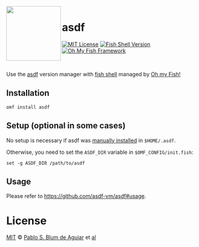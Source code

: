<img src="https://cdn.rawgit.com/oh-my-fish/oh-my-fish/e4f1c2e0219a17e2c748b824004c8d0b38055c16/docs/logo.svg" align="left" width="144px" height="144px"/>

# asdf

[![MIT License][license-badge]](/LICENSE)
[![Fish Shell Version][version-badge]][fish-shell]
[![Oh My Fish Framework][omf-badge]][omf-link]

<br/>

Use the [asdf][asdf] version manager with [fish shell][fish-shell] managed by
[Oh my Fish!][omf-link]

## Installation

```fish
omf install asdf
```

## Setup (optional in some cases)

No setup is necessary if asdf was [manually installed][asdf-install] in
`$HOME/.asdf`.

Otherwise, you need to set the `ASDF_DIR` variable in `$OMF_CONFIG/init.fish`:

```fish
set -g ASDF_DIR /path/to/asdf
```

## Usage

Please refer to https://github.com/asdf-vm/asdf#usage.

# License

[MIT][mit] © [Pablo S. Blum de Aguiar][author] et [al][contributors]


[mit]:           http://opensource.org/licenses/MIT
[author]:        https://github.com/scorphus
[contributors]:  https://github.com/oh-my-fish/plugin-asdf/graphs/contributors
[omf-link]:      https://github.com/oh-my-fish/oh-my-fish
[fish-shell]:    https://fishshell.com
[asdf]:          https://github.com/asdf-vm/asdf
[asdf-install]:  https://github.com/asdf-vm/asdf#installation
[homebrew]:      https://brew.sh

[license-badge]: https://img.shields.io/badge/license-MIT-007EC7.svg?style=flat-square
[version-badge]: https://img.shields.io/badge/fish-v2.2.0+-007EC7.svg?style=flat-square
[omf-badge]:     https://img.shields.io/badge/Oh%20My%20Fish-Framework-007EC7.svg?style=flat-square
